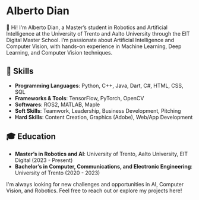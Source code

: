 # Alberto Dian

👋 Hi! I'm Alberto Dian, a Master’s student in Robotics and Artificial Intelligence at the University of Trento and Aalto University through the EIT Digital Master School. I’m passionate about Artificial Intelligence and Computer Vision, with hands-on experience in Machine Learning, Deep Learning, and Computer Vision techniques. 

## 🔧 Skills
- **Programming Languages**: Python, C++, Java, Dart, C#, HTML, CSS, SQL
- **Frameworks & Tools**: TensorFlow, PyTorch, OpenCV
- **Softwares**: ROS2, MATLAB, Maple
- **Soft Skills**: Teamwork, Leadership, Business Development, Pitching
- **Hard Skills**: Content Creation, Graphics (Adobe), Web/App Development

## 🎓 Education
- **Master’s in Robotics and AI**: University of Trento, Aalto University, EIT Digital (2023 - Present)
- **Bachelor’s in Computer, Communications, and Electronic Engineering**: University of Trento (2020 - 2023)

I'm always looking for new challenges and opportunities in AI, Computer Vision, and Robotics. Feel free to reach out or explore my projects here!
